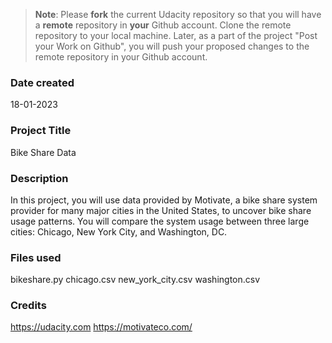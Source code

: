 >**Note**: Please **fork** the current Udacity repository so that you will have a **remote** repository in **your** Github account. Clone the remote repository to your local machine. Later, as a part of the project "Post your Work on Github", you will push your proposed changes to the remote repository in your Github account.

### Date created
18-01-2023

### Project Title
Bike Share Data

### Description
In this project, you will use data provided by Motivate, a bike share system provider for many major cities in the United States, 
to uncover bike share usage patterns. You will compare the system usage between three large cities: Chicago, New York City, and Washington, DC.

### Files used
bikeshare.py
chicago.csv
new_york_city.csv
washington.csv

### Credits
https://udacity.com
https://motivateco.com/
